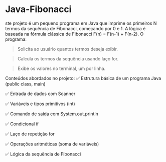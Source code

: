 # Java-Fibonacci
ste projeto é um pequeno programa em Java que imprime os primeiros N termos da sequência de Fibonacci, começando por 0 e 1. A lógica é baseada na fórmula clássica de Fibonacci F(n) = F(n-1) + F(n-2).
O programa:
>Solicita ao usuário quantos termos deseja exibir.

>Calcula os termos da sequência usando laço for.

>Exibe os valores no terminal, um por linha.

Conteúdos abordados no projeto:
✅ Estrutura básica de um programa Java (public class, main)

✅ Entrada de dados com Scanner

✅ Variáveis e tipos primitivos (int)

✅ Comando de saída com System.out.println

✅ Condicional if

✅ Laço de repetição for

✅ Operações aritméticas (soma de variáveis)

✅ Lógica da sequência de Fibonacci
